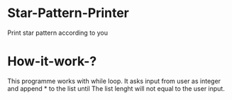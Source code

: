 # Star-Pattern-Printer
Print star pattern according to you
# How-it-work-?
This programme works with while loop.
It asks input from user as integer and append * to the list until The list lenght will not equal to the user input.
